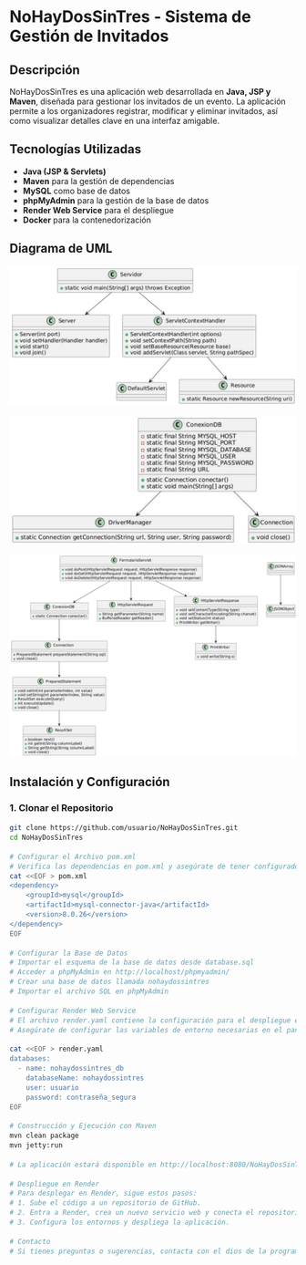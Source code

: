# NoHayDosSinTres - Sistema de Gestión de Invitados

## Descripción
NoHayDosSinTres es una aplicación web desarrollada en **Java, JSP y Maven**, diseñada para gestionar los invitados de un evento. La aplicación permite a los organizadores registrar, modificar y eliminar invitados, así como visualizar detalles clave en una interfaz amigable.

## Tecnologías Utilizadas
- **Java (JSP & Servlets)**
- **Maven** para la gestión de dependencias
- **MySQL** como base de datos
- **phpMyAdmin** para la gestión de la base de datos
- **Render Web Service** para el despliegue
- **Docker** para la contenedorización

## Diagrama de UML


![Diagrama Servidor](docs/Arquitectura-UML/Servidor.png)


![Diagrama ConexionDB](docs/Arquitectura-UML/ConexionDB.png)


![Diagrama FormularioServlet](docs/Arquitectura-UML/FormularioServerlet.png)


## Instalación y Configuración

### 1. Clonar el Repositorio
```sh
git clone https://github.com/usuario/NoHayDosSinTres.git
cd NoHayDosSinTres

# Configurar el Archivo pom.xml
# Verifica las dependencias en pom.xml y asegúrate de tener configurado el conector de MySQL:
cat <<EOF > pom.xml
<dependency>
    <groupId>mysql</groupId>
    <artifactId>mysql-connector-java</artifactId>
    <version>8.0.26</version>
</dependency>
EOF

# Configurar la Base de Datos
# Importar el esquema de la base de datos desde database.sql
# Acceder a phpMyAdmin en http://localhost/phpmyadmin/
# Crear una base de datos llamada nohaydossintres
# Importar el archivo SQL en phpMyAdmin

# Configurar Render Web Service
# El archivo render.yaml contiene la configuración para el despliegue en Render.
# Asegúrate de configurar las variables de entorno necesarias en el panel de Render.

cat <<EOF > render.yaml
databases:
  - name: nohaydossintres_db
    databaseName: nohaydossintres
    user: usuario
    password: contraseña_segura
EOF

# Construcción y Ejecución con Maven
mvn clean package
mvn jetty:run

# La aplicación estará disponible en http://localhost:8080/NoHayDosSinTres

# Despliegue en Render
# Para desplegar en Render, sigue estos pasos:
# 1. Sube el código a un repositorio de GitHub.
# 2. Entra a Render, crea un nuevo servicio web y conecta el repositorio.
# 3. Configura los entornos y despliega la aplicación.

# Contacto
# Si tienes preguntas o sugerencias, contacta con el dios de la programacion CHATGPT4.
